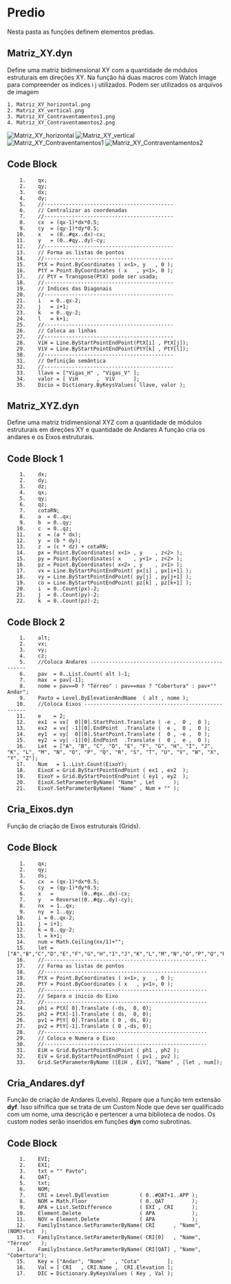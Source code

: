 # Predio

Nesta pasta as funções definem elementos predias.

## Matriz_XY.dyn
Define uma matriz bidimensional XY com a quantidade de módulos estruturais em direções XY. Na função há duas macros
com Watch Image para compreender os índices i j utilizados. Podem ser utilizados os arquivos de imagem 

    1. Matriz_XY_horizontal.png
    2. Matriz_XY_vertical.png
    3. Matriz_XY_Contraventamentos1.png
    4. Matriz_XY_Contraventamentos2.png

![Matriz_XY_horizontal](https://github.com/JLMenegotto/AulasBIM/assets/9437020/acacbf0d-a06f-4a15-a462-ecb00842d77a)
![Matriz_XY_vertical](https://github.com/JLMenegotto/AulasBIM/assets/9437020/c3a1b19f-af57-42c1-87b1-0814b183f745)
![Matriz_XY_Contraventamentos1](https://github.com/JLMenegotto/AulasBIM/assets/9437020/f4eb49cd-2d9e-4bec-ad97-bfbefea578e9)
![Matriz_XY_Contraventamentos2](https://github.com/JLMenegotto/AulasBIM/assets/9437020/88261b0d-08b6-4b09-8b84-14d5d4afb9fc)

## Code Block
        1.    qx;
        2.    qy;
        3.    dx;
        4.    dy;
        5.    //------------------------------------------
        6.    // Centralizar as coordenadas
        7.    //------------------------------------------
        8.    cx  = (qx-1)*dx*0.5;
        9.    cy  = (qy-1)*dy*0.5;
       10.    x   = (0..#qx..dx)-cx;
       11.    y   = (0..#qy..dy)-cy;
       12.    //------------------------------------------
       13.    // Forma as listas de pontos
       14.    //------------------------------------------
       15.    PtX = Point.ByCoordinates ( x<1>, y   , 0 );
       16.    PtY = Point.ByCoordinates ( x   , y<1>, 0 );
       17.    // PtY = Transpose(PtX) pode ser usada;
       18.    //------------------------------------------
       19.    // Indices das Diagonais
       20.    //------------------------------------------
       21.    i   = 0..qx-2;
       22.    j   = i+1;
       23.    k   = 0..qy-2;
       24.    l   = k+1;
       25.    //------------------------------------------
       26.    // Coloca as linhas
       27.    //------------------------------------------
       28.    ViH = Line.ByStartPointEndPoint(PtX[i] , PtX[j]);
       29.    ViV = Line.ByStartPointEndPoint(PtY[k] , PtY[l]);
       30.    //------------------------------------------
       31.    // Definição semântica
       32.    //------------------------------------------
       33.    llave = ["Vigas_H" , "Vigas_V" ];
       34.    valor = [ ViH      ,  ViV      ];
       35.    Dicio = Dictionary.ByKeysValues( llave, valor );

## Matriz_XYZ.dyn

Define uma matriz tridimensional XYZ com a quantidade de módulos estruturais em direções XY e quantidade de Andares
A função cria os andares e os Eixos estruturais.

## Code Block 1
        1.    dx;
        2.    dy;
        3.    dz;
        4.    qx;
        5.    qy;
        6.    qz;
        7.    cotaRN;
        8.    a  = 0..qx;
        9.    b  = 0..qy;
       10.    c  = 0..qz;
       11.    x  = (a * dx);
       12.    y  = (b * dy);
       13.    z  = (c * dz) + cotaRN;
       14.    px = Point.ByCoordinates( x<1> , y    , z<2> );
       15.    py = Point.ByCoordinates( x    , y<1> , z<2> );
       16.    pz = Point.ByCoordinates( x<2> , y    , z<1> );
       17.    vx = Line.ByStartPointEndPoint( px[i] , px[i+1] );
       18.    vy = Line.ByStartPointEndPoint( py[j] , py[j+1] );
       19.    co = Line.ByStartPointEndPoint( pz[k] , pz[k+1] );
       20.    i  = 0..Count(px)-2;
       21.    j  = 0..Count(py)-2;
       22.    k  = 0..Count(pz)-2;

## Code Block 2
        1.    alt;
        2.    vx;
        3.    vy;
        4.    cz;
        5.    //Coloca Andares -------------------------------------------------
        6.    pav  = 0..List.Count( alt )-1;
        7.    max  = pav[-1];
        8.    nome = pav==0 ? "Térreo" : pav==max ? "Cobertura" : pav+"° Andar";
        9.    Pavto = Level.ByElevationAndName  ( alt , nome );
       10.    //Coloca Eixos ---------------------------------------------------
       11.    e    = 2;
       12.    ex1  = vx[  0][0].StartPoint.Translate ( -e ,  0 ,  0 );
       13.    ex2  = vx[ -1][0].EndPoint  .Translate (  e ,  0 ,  0 );
       14.    ey1  = vy[  0][0].StartPoint.Translate (  0 , -e ,  0 );
       15.    ey2  = vy[ -1][0].EndPoint  .Translate (  0 ,  e ,  0 );
       16.    Let  = ["A", "B", "C", "D", "E", "F", "G", "H", "I", "J", "K", "L", "M", "N", "O", "P", "Q", "R", "S", "T", "U", "V", "W", "X", "Y", "Z"];
       17.    Num   = 1..List.Count(EixoY);
       18.    EixoX = Grid.ByStartPointEndPoint ( ex1 , ex2  );
       19.    EixoY = Grid.ByStartPointEndPoint ( ey1 , ey2  );
       20.    EixoX.SetParameterByName( "Name" , Let      );
       21.    EixoY.SetParameterByName( "Name" , Num + "" );

## Cria_Eixos.dyn
Função de criação de Eixos estruturais (Grids).

## Code Block
        1.    qx;
        2.    qy;
        3.    ds;
        4.    cx  = (qx-1)*dx*0.5;
        5.    cy  = (qy-1)*dy*0.5;
        6.    x   =         (0..#qx..dx)-cx;
        7.    y   = Reverse((0..#qy..dy)-cy);
        8.    nx  = 1..qx;
        9.    ny  = 1..qy;
       10.    i = 0..qx-2;
       11.    j = i+1;
       12.    k = 0..qy-2;
       13.    l = k+1;
       14.    num = Math.Ceiling(nx/1)+"";
       15.    let = ["A","B","C","D","E","F","G","H","I","J","K","L","M","N","O","P","Q","R","S","T","U","V","W","X","Y","Z"];
       16.    //-----------------------------------------------------
       17.    // Forma as listas de pontos
       18.    //-----------------------------------------------------
       19.    PtX = Point.ByCoordinates ( x<1>, y   , 0 );
       20.    PtY = Point.ByCoordinates ( x   , y<1>, 0 );
       21.    //-----------------------------------------------------
       22.    // Separa o inicio do Eixo
       23.    //-----------------------------------------------------
       24.    ph1 = PtX[ 0].Translate (-ds,  0, 0);
       25.    ph2 = PtX[-1].Translate ( ds,  0, 0);
       26.    pv1 = PtY[ 0].Translate ( 0 , ds, 0);
       27.    pv2 = PtY[-1].Translate ( 0 ,-ds, 0);
       28.    //-----------------------------------------------------
       29.    // Coloca e Numera o Eixo
       30.    //-----------------------------------------------------
       31.    EiH = Grid.ByStartPointEndPoint ( ph1 , ph2 );
       32.    EiV = Grid.ByStartPointEndPoint ( pv1 , pv2 );
       33.    Grid.SetParameterByName ([EiH , EiV], "Name" , [let , num]);

## Cria_Andares.dyf
Função de criação de Andares (Levels). Repare que a função tem extensão **dyf**. Isso sifnifica que se trata de um Custom Node que deve ser qualificado com um nome, uma descrição e pertencer a uma biblioteca de nodos. Os custom nodes serão inseridos em funções **dyn** como subrotinas.

## Code Block
        1.    EVI;
        2.    EXI;
        3.    txt = "° Pavto";
        4.    QAT;
        5.    txt;
        6.    NOM;
        7.    CRI = Level.ByElevation          ( 0..#QAT+1..APP );
        8.    NOM = Math.Floor                 ( 0..QAT         );
        9.    APA = List.SetDifference         ( EXI , CRI      );
       10.    Element.Delete                   ( APA            );
       11.    NOV = Element.Delete             ( APA            );
       12.    FamilyInstance.SetParameterByName( CRI      , "Name", (NOM)+txt  );
       13.    FamilyInstance.SetParameterByName( CRI[0]   , "Name", "Térreo"   );
       14.    FamilyInstance.SetParameterByName( CRI[QAT] , "Name", "Cobertura");
       15.    Key = ["Andar", "Nome"   , "Cota"         ];
       16.    Val = [ CRI   , CRI.Name ,  CRI.Elevation ];
       17.    DIC = Dictionary.ByKeysValues ( Key , Val );

